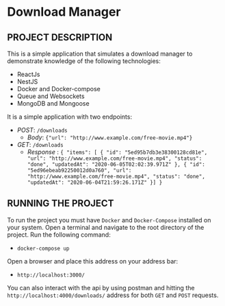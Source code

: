 # Download Manager
## PROJECT DESCRIPTION
This is a simple application that simulates a download manager to demonstrate knowledge of the following technologies:
* ReactJs
* NestJS
* Docker and Docker-compose
* Queue and Websockets
* MongoDB and Mongoose

It is a simple application with two endpoints:
* *POST*: `/downloads`
  * *Body*: `{"url": "http://www.example.com/free-movie.mp4"}`
* *GET*: `/downloads`
  * *Response* : `{
  "items": [
        {
            "id": "5ed95b7db3e38300128cd81e",
            "url": "http://www.example.com/free-movie.mp4",
            "status": "done",
            "updatedAt": "2020-06-05T02:02:39.971Z"
        },
        {
            "id": "5ed96ebeab92250012d0a760",
            "url": "http://www.example.com/free-movie.mp4",
            "status": "done",
            "updatedAt": "2020-06-04T21:59:26.171Z"
        }]
        }`

## RUNNING THE PROJECT
To run the project you must have `Docker` and `Docker-Compose` installed on your system.
Open a terminal and navigate to the root directory of the project. Run the following command:
* `docker-compose up`

Open a browser and place this address on your address bar:
* `http://localhost:3000/`

You can also interact with the api by using postman and hitting the `http://localhost:4000/downloads/` address for both `GET` and `POST` requests.




